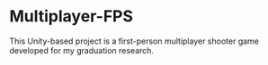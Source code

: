 # Multiplayer-FPS
This Unity-based project is a first-person multiplayer shooter game developed for my graduation research.

